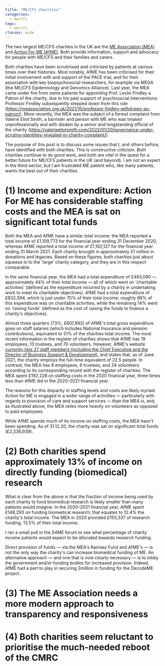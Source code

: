 ```yaml
---
title: "ME/CFS charities"
categories:
  - me/cfs
tags:
  - me/cfs
classes: wide
---
```

The two largest ME/CFS charities in the UK are the [ME Association (MEA)](https://meassociation.org.uk/) and [Action For ME (AfME)](https://www.actionforme.org.uk/). Both provide information, support and advocacy for people with ME/CFS and their families and carers.

Both charities have been scrutinised and criticised by patients at various times over their histories. Most notably, AfME has been criticised for their initial involvement with and support of the PACE trial, and for their association with key biopsychosocial researchers, for example via MEGA (the ME/CFS Epidemiology and Genomics Alliance). Last year, the MEA came under fire from some patients for appointing Prof. Leslie Findley a Patron of the charity, due to his past support of psychosocial interventions. Professor Findley subsequently stepped down from this role (https://meassociation.org.uk/2021/10/professor-findley-withdraws-as-patron/). More recently, the MEA was the subject of a formal complaint from Valerie Eliot Smith, a barrister and person with ME who was treated unprofessionally and with disdain by a senior and longstanding official of the charity (https://valerieeliotsmith.com/2022/01/20/governance-under-scrutiny-identities-revealed-in-charity-complaint/).

The purpose of this post is to discuss some issues that I, and others before, have identified with both charities. This is constructive criticism. Both charities continue to do good work, and both are vital in the quest for a better future for ME/CFS patients in the UK (and beyond). I am not an expert in the third-sector, but I am frustrated ME patient who, like many patients, wants the best out of their charities.

# (1) Income and expenditure: Action For ME has considerable staffing costs and the MEA is sat on significant total funds
Both the MEA and AfME have a similar total income: the MEA reported a total income of £1,109,773 for the financial year ending 31 December 2020, whereas AfME reported a total income of £1,192,127 for the financial year ending 31 March 2021. Each charity brought in approximately £1 million in donations and legacies. Based on these figures, both charities just about squeeze in to the 'large' charity category, and they are in this respect comparable.

In the same financial year, the MEA had a total expenditure of £493,090 — approximately 44% of their total income — all of which went on 'charitable activities' (defined as the expenditure incurred by a charity in undertaking work to meet its charitable objectives). AfME had a total expenditure of £832,594, which is just under 70% of their total income; roughly 86% of this expenditure was on charitable activities, while the remaining 14% went on 'raising funds' (defined as the cost of raising the funds to finance a charity's objectives).

Almost three quarters (73%; £607,892) of AfME's total gross expenditure goes on staff salaries (which includes National Insurance and pension contributions), equivalent to 51% of the charities total income. The most recent information in the register of charities shows that AfME has 19 employees, 13 trustees, and 70 volunteers. However, AfME's website [currently lists 27 staff members (including the Chief Executive and the Director of Business Support & Development)](https://www.actionforme.org.uk/get-information/about-us/our-staff-team/), and states that, as of June 2021, the charity employs the full-time equivalent of 22.5 people. In contrast, the MEA has 8 employees, 6 trustees, and 24 volunteers according to its corresponding record with the register of charities. The MEA spent £192,228 on staffing costs in the 2020 financial year, three times less than AfME did in the 2020–2021 financial year.

The reasons for this disparity in staffing levels and costs are likely myriad: Action for ME is engaged in a wider range of activities — particularly with regards to provision of care and support services — than the MEA is, and, as illustrated above, the MEA relies more heavily on volunteers as opposed to paid employees.

<!--The Association of Chief Executives of Voluntary Organisations (ACEVO) found that the median salary received by a CEO in the voluntary sector was £58,000 in 2021 (https://employeebenefits.co.uk/average-charity-ceo-salary-increases-3-6/).-->

While AfME spends much of its income on staffing costs, the MEA hasn't been spending. As of 31.12.20, the charity was sat on significant total funds (£2,336,939).

# (2) Both charities spend approximately 13% of income on directly funding (biomedical) research
What is clear from the above is that the fraction of income being used by each charity to fund biomedical research is likely smaller than many patients would imagine. In the 2020–2021 financial year, AfME spent £148,293 on funding biomedical research; that equates to 12.4% the charity's total income. The MEA in 2020 provided £150,337 of research funding, 13.5% of their total income.

I ran a small poll in the S4ME forum to see what percentage of charity income patients would expect to be allocated towards research funding.

Direct provision of funds — via the MEA's Ramsey Fund and AfME's — is not the only way the charity's can increase biomedical funding of ME. An alternative approach — and one that is now clearly necessary — is to lobby the government and/or funding bodies for increased provision. Indeed, AfME had a part to play in securing 2million in funding for the DecodeME project.

# (3) The ME Association needs a more modern approach to transparency and responsiveness

# (4) Both charities seem reluctant to prioritise the much-needed reboot of the CMRC
